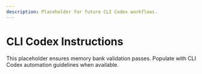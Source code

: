 ```yaml
---
description: Placeholder for future CLI Codex workflows.
---
```

# CLI Codex Instructions

This placeholder ensures memory bank validation passes. Populate with CLI Codex automation guidelines when available.
